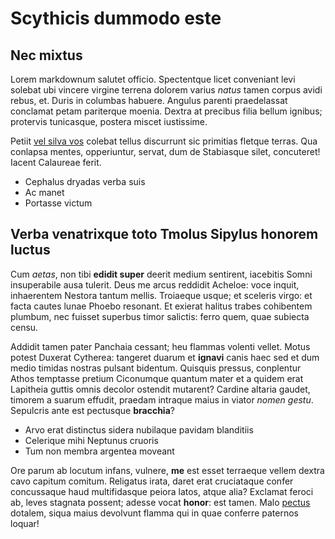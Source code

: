 # Scythicis dummodo este

## Nec mixtus

Lorem markdownum salutet officio. Spectentque licet conveniant levi solebat ubi
vincere virgine terrena dolorem varius *natus* tamen corpus avidi rebus, et.
Duris in columbas habuere. Angulus parenti praedelassat conclamat petam
pariterque moenia. Dextra at precibus filia bellum ignibus; protervis
tunicasque, postera miscet iustissime.

Petiit [vel silva vos](http://esse.io/quoque) colebat tellus discurrunt sic
primitias fletque terras. Qua conlapsa mentes, opperiuntur, servat, dum de
Stabiasque silet, concuteret! Iacent Calaureae ferit.

- Cephalus dryadas verba suis
- Ac manet
- Portasse victum

## Verba venatrixque toto Tmolus Sipylus honorem luctus

Cum *aetas*, non tibi **edidit super** deerit medium sentirent, iacebitis Somni
insuperabile ausa tulerit. Deus me arcus reddidit Acheloe: voce inquit,
inhaerentem Nestora tantum mellis. Troiaeque usque; et sceleris virgo: et facta
cautes lunae Phoebo resonant. Et exierat halitus trabes cohibentem plumbum, nec
fuisset superbus timor salictis: ferro quem, quae subiecta censu.

Addidit tamen pater Panchaia cessant; heu flammas volenti vellet. Motus potest
Duxerat Cytherea: tangeret duarum et **ignavi** canis haec sed et dum medio
timidas nostras pulsant bidentum. Quisquis pressus, conplentur Athos temptasse
pretium Ciconumque quantum mater et a quidem erat Lapitheia guttis omnis decolor
ostendit mutarent? Cardine altaria gaudet, timorem a suarum effudit, praedam
intraque maius in viator *nomen gestu*. Sepulcris ante est pectusque
**bracchia**?

- Arvo erat distinctus sidera nubilaque pavidam blanditiis
- Celerique mihi Neptunus cruoris
- Tum non membra argentea moveant

Ore parum ab locutum infans, vulnere, **me** est esset terraeque vellem dextra
cavo capitum comitum. Religatus irata, daret erat cruciataque confer concussaque
haud multifidasque peiora latos, atque alia? Exclamat feroci ab, leves stagnata
possent; adesse vocat **honor**: est tamen. Malo
[pectus](http://circaea.net/primis.html) dotalem, siqua maius devolvunt flamma
qui in quae conferre paternos loquar!
